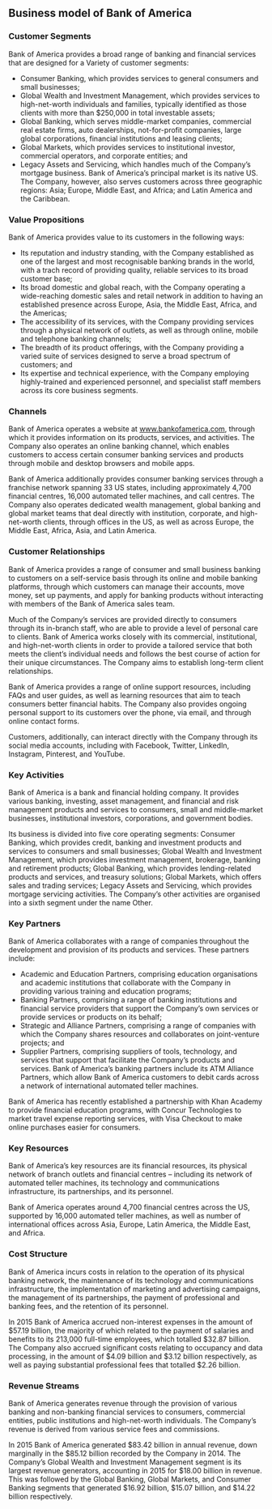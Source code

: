 Business model of Bank of America
---------------------------------

 ### Customer Segments

 Bank of America provides a broad range of banking and financial services that are designed for a Variety of customer segments:

  * Consumer Banking, which provides services to general consumers and small businesses;
 * Global Wealth and Investment Management, which provides services to high-net-worth individuals and families, typically identified as those clients with more than $250,000 in total investable assets;
 * Global Banking, which serves middle-market companies, commercial real estate firms, auto dealerships, not-for-profit companies, large global corporations, financial institutions and leasing clients;
 * Global Markets, which provides services to institutional investor, commercial operators, and corporate entities; and
 * Legacy Assets and Servicing, which handles much of the Company’s mortgage business.
  Bank of America’s principal market is its native US. The Company, however, also serves customers across three geographic regions: Asia; Europe, Middle East, and Africa; and Latin America and the Caribbean.

 ### Value Propositions

 Bank of America provides value to its customers in the following ways:

  * Its reputation and industry standing, with the Company established as one of the largest and most recognisable banking brands in the world, with a trach record of providing quality, reliable services to its broad customer base;
 * Its broad domestic and global reach, with the Company operating a wide-reaching domestic sales and retail network in addition to having an established presence across Europe, Asia, the Middle East, Africa, and the Americas;
 * The accessibility of its services, with the Company providing services through a physical network of outlets, as well as through online, mobile and telephone banking channels;
 * The breadth of its product offerings, with the Company providing a varied suite of services designed to serve a broad spectrum of customers; and
 * Its expertise and technical experience, with the Company employing highly-trained and experienced personnel, and specialist staff members across its core business segments.
  ### Channels

 Bank of America operates a website at www.bankofamerica.com, through which it provides information on its products, services, and activities. The Company also operates an online banking channel, which enables customers to access certain consumer banking services and products through mobile and desktop browsers and mobile apps.

 Bank of America additionally provides consumer banking services through a franchise network spanning 33 US states, including approximately 4,700 financial centres, 16,000 automated teller machines, and call centres. The Company also operates dedicated wealth management, global banking and global market teams that deal directly with institution, corporate, and high-net-worth clients, through offices in the US, as well as across Europe, the Middle East, Africa, Asia, and Latin America.

 ### Customer Relationships

 Bank of America provides a range of consumer and small business banking to customers on a self-service basis through its online and mobile banking platforms, through which customers can manage their accounts, move money, set up payments, and apply for banking products without interacting with members of the Bank of America sales team.

 Much of the Company’s services are provided directly to consumers through its in-branch staff, who are able to provide a level of personal care to clients. Bank of America works closely with its commercial, institutional, and high-net-worth clients in order to provide a tailored service that both meets the client’s individual needs and follows the best course of action for their unique circumstances. The Company aims to establish long-term client relationships.

 Bank of America provides a range of online support resources, including FAQs and user guides, as well as learning resources that aim to teach consumers better financial habits. The Company also provides ongoing personal support to its customers over the phone, via email, and through online contact forms.

 Customers, additionally, can interact directly with the Company through its social media accounts, including with Facebook, Twitter, LinkedIn, Instagram, Pinterest, and YouTube.

 ### Key Activities

 Bank of America is a bank and financial holding company. It provides various banking, investing, asset management, and financial and risk management products and services to consumers, small and middle-market businesses, institutional investors, corporations, and government bodies.

 Its business is divided into five core operating segments: Consumer Banking, which provides credit, banking and investment products and services to consumers and small businesses; Global Wealth and Investment Management, which provides investment management, brokerage, banking and retirement products; Global Banking, which provides lending-related products and services, and treasury solutions; Global Markets, which offers sales and trading services; Legacy Assets and Servicing, which provides mortgage servicing activities. The Company’s other activities are organised into a sixth segment under the name Other.

 ### Key Partners

 Bank of America collaborates with a range of companies throughout the development and provision of its products and services. These partners include:

  * Academic and Education Partners, comprising education organisations and academic institutions that collaborate with the Company in providing various training and education programs;
 * Banking Partners, comprising a range of banking institutions and financial service providers that support the Company’s own services or provide services or products on its behalf;
 * Strategic and Alliance Partners, comprising a range of companies with which the Company shares resources and collaborates on joint-venture projects; and
 * Supplier Partners, comprising suppliers of tools, technology, and services that support that facilitate the Company’s products and services.
  Bank of America’s banking partners include its ATM Alliance Partners, which allow Bank of America customers to debit cards across a network of international automated teller machines.

 Bank of America has recently established a partnership with Khan Academy to provide financial education programs, with Concur Technologies to market travel expense reporting services, with Visa Checkout to make online purchases easier for consumers.

 ### Key Resources

 Bank of America’s key resources are its financial resources, its physical network of branch outlets and financial centres – including its network of automated teller machines, its technology and communications infrastructure, its partnerships, and its personnel.

 Bank of America operates around 4,700 financial centres across the US, supported by 16,000 automated teller machines, as well as number of international offices across Asia, Europe, Latin America, the Middle East, and Africa.

 ### Cost Structure

 Bank of America incurs costs in relation to the operation of its physical banking network, the maintenance of its technology and communications infrastructure, the implementation of marketing and advertising campaigns, the management of its partnerships, the payment of professional and banking fees, and the retention of its personnel.

 In 2015 Bank of America accrued non-interest expenses in the amount of $57.19 billion, the majority of which related to the payment of salaries and benefits to its 213,000 full-time employees, which totalled $32.87 billion. The Company also accrued significant costs relating to occupancy and data processing, in the amount of $4.09 billion and $3.12 billion respectively, as well as paying substantial professional fees that totalled $2.26 billion.

 ### Revenue Streams

 Bank of America generates revenue through the provision of various banking and non-banking financial services to consumers, commercial entities, public institutions and high-net-worth individuals. The Company’s revenue is derived from various service fees and commissions.

 In 2015 Bank of America generated $83.42 billion in annual revenue, down marginally in the $85.12 billion recorded by the Company in 2014. The Company’s Global Wealth and Investment Management segment is its largest revenue generators, accounting in 2015 for $18.00 billion in revenue. This was followed by the Global Banking, Global Markets, and Consumer Banking segments that generated $16.92 billion, $15.07 billion, and $14.22 billion respectively.